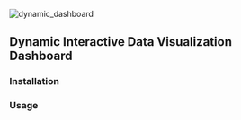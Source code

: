 ![dynamic_dashboard](https://user-images.githubusercontent.com/17193991/185835764-df46a931-ea53-479f-95e0-18f6d2878a2d.png)
## Dynamic Interactive Data Visualization Dashboard


### Installation 

### Usage

